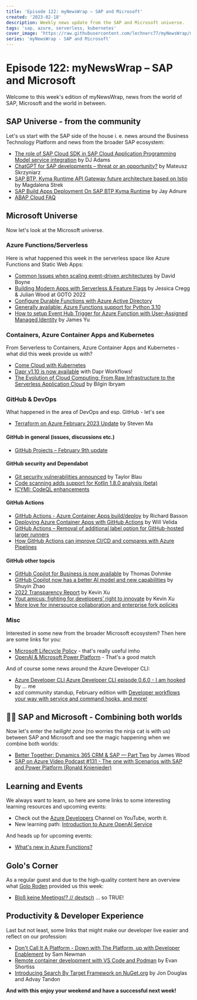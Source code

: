 ```yaml
---
title: 'Episode 122: myNewsWrap – SAP and Microsoft'
created: '2023-02-18'
description: Weekly news update from the SAP and Microsoft universe.
tags: 'sap, azure, serverless, kubernetes'
cover_image: 'https://raw.githubusercontent.com/lechnerc77/myNewsWrap/main/episodes/cover-images/episode122small.png'
series: 'myNewsWrap - SAP and Microsoft'
---
```


# Episode 122: myNewsWrap – SAP and Microsoft

Welcome to this week's edition of myNewsWrap, news from the world of SAP, Microsoft and the world in between.

## SAP Universe - from the community

Let's us start with the SAP side of the house i. e. news around the Business Technology Platform and news from the broader SAP ecosystem:

* [The role of SAP Cloud SDK in SAP Cloud Application Programming Model service integration](https://www.youtube.com/live/ulTfUkAJ8gA?feature=share) by DJ Adams
* [ChatGPT for SAP developments – threat or an opportunity?](https://blogs.sap.com/2023/02/15/chatgpt-for-sap-developments-threat-or-an-opportunity/) by Mateusz Skrzyniarz
* [SAP BTP, Kyma Runtime API Gateway future architecture based on Istio](https://blogs.sap.com/2023/02/10/sap-btp-kyma-runtime-api-gateway-future-architecture-based-on-istio/) by Magdalena Strek
* [SAP Build Apps Deployment On SAP BTP Kyma Runtime](https://blogs.sap.com/2023/01/17/sap-build-apps-deployment-on-sap-btp-kyma-runtime/) by Jay Adnure
* [ABAP Cloud FAQ](https://community.sap.com/topics/abap/abap-cloud-faq)

## Microsoft Universe

Now let's look at the Microsoft universe.

### Azure Functions/Serverless

Here is what happened this week in the serverless space like Azure Functions and Static Web Apps:

* [Common Issues when scaling event-driven architectures](https://serverlessland.com/event-driven-architecture/visuals/common-issued-with-eda) by David Boyne
* [Building Modern Apps with Serverless & Feature Flags](https://youtu.be/W3JxlGxwREQ) by Jessica Cregg & Julian Wood at GOTO 2022
* [Configure Durable Functions with Azure Active Directory](https://learn.microsoft.com/azure/azure-functions/durable/durable-functions-configure-durable-functions-with-credentials)
* [Generally available: Azure Functions support for Python 3.10](https://azure.microsoft.com/updates/generally-available-azure-functions-support-for-python-310/)
* [How to setup Event Hub Trigger for Azure Function with User-Assigned Managed Identity](https://techcommunity.microsoft.com/t5/apps-on-azure-blog/how-to-setup-event-hub-trigger-for-azure-function-with-user/ba-p/3740599) by James Yu

### Containers, Azure Container Apps and Kubernetes

From Serverless to Containers, Azure Container Apps and Kubernetes - what did this week provide us with?

* [Come Cloud with Kubernetes](https://www.youtube.com/live/1ErRU4aWnfw?feature=share)
* [Dapr v1.10 is now available](https://blog.dapr.io/posts/2023/02/16/dapr-v1.10-is-now-available/) with Dapr Workflows!
* [The Evolution of Cloud Computing: From Raw Infrastructure to the Serverless Application Cloud](https://www.diagrid.io/blog/evolution-of-cloud-computing) by Bilgin Ibryam

### GitHub & DevOps

What happened in the area of DevOps and esp. GitHub - let's see

* [Terraform on Azure February 2023 Update](https://techcommunity.microsoft.com/t5/azure-tools-blog/terraform-on-azure-february-2023-update/ba-p/3744779) by Steven Ma

#### GitHub in general (issues, discussions etc.)

* [GitHub Projects – February 9th update](https://github.blog/changelog/2023-02-09-github-projects-feburary-9th-update/)

#### GitHub security and Dependabot

* [Git security vulnerabilities announced](https://github.blog/2023-02-14-git-security-vulnerabilities-announced-3/) by Taylor Blau
* [Code scanning adds support for Kotlin 1.8.0 analysis (beta)](https://github.blog/changelog/2023-02-15-code-scanning-adds-support-for-kotlin-1-8-0-analysis-beta/)
* [ICYMI: CodeQL enhancements](https://github.blog/2023-02-16-icymi-codeql-enhancements/)

#### GitHub Actions

* [GitHub Actions - Azure Container Apps build/deploy](https://dev.to/bassonrichard/github-actions-azure-container-apps-builddeploy-2gh8) by Richard Basson
* [Deploying Azure Container Apps with GitHub Actions](https://www.youtube.com/live/vNUDy2CajOw?feature=share) by Will Velida
* [GitHub Actions – Removal of additional label option for GitHub-hosted larger runners](https://github.blog/changelog/2023-02-15-github-actions-removal-of-additional-label-option-for-github-hosted-larger-runners/)
* [How GitHub Actions can improve CI/CD and compares with Azure Pipelines](https://dev.to/pwd9000/how-github-actions-can-improve-cicd-and-compares-with-azure-pipelines-3bh)

#### GitHub other topcis

* [GitHub Copilot for Business is now available](https://github.blog/2023-02-14-github-copilot-for-business-is-now-available/) by Thomas Dohmke
* [GitHub Copilot now has a better AI model and new capabilities](https://github.blog/2023-02-14-github-copilot-now-has-a-better-ai-model-and-new-capabilities/) by Shuyin Zhao
* [2022 Transparency Report](https://github.blog/2023-02-15-2022-transparency-report/) by Kevin Xu
* [Yout amicus: fighting for developers’ right to innovate](https://github.blog/2023-02-13-yout-amicus-fighting-for-developers-right-to-innovate/) by Kevin Xu
* [More love for innersource collaboration and enterprise fork policies](https://github.blog/changelog/2023-02-16-more-love-for-innersource-collaboration-and-enterprise-fork-policies/)

### Misc

Interested in some new from the broader Microsoft ecosystem? Then here are some links for you:

* [Microsoft Lifecycle Policy](https://learn.microsoft.com/lifecycle/) - that's really useful imho
* [OpenAI & Microsoft Power Platform](https://microsoft.github.io/Low-Code/blog/2023-day15/) - That's a good match

And of course some news around the Azure Developer CLI:

* [Azure Developer CLI Azure Developer CLI episode 0.6.0 - I am hooked](https://dev.to/lechnerc77/azure-developer-cli-azure-developer-cli-episode-060-i-am-hooked-4on0) by ... me
* azd community standup, February edition with [Developer workflows your way with service and command hooks, and more!](https://www.youtube.com/live/eN7P9DO0cHo?feature=share)

## 🐱‍👤 SAP and Microsoft - Combining both worlds

Now let's enter the _twilight zone_ (no worries the ninja cat is with us) between SAP and Microsoft and see the magic happening when we combine both worlds:

* [Better Together: Dynamics 365 CRM & SAP — Part Two](https://switchedon.bowdark.com/better-together-dynamics-365-crm-sap-part-two-f9b807835713) by James Wood
* [SAP on Azure Video Podcast #131 - The one with Scenarios with SAP and Power Platform (Ronald Knienieder)](https://youtu.be/EAlVkf3FK-4)

## Learning and Events

We always want to learn, so here are some links to some interesting learning resources and upcoming events:

* Check out the [Azure Developers](https://www.youtube.com/@AzureDevelopers) Channel on YouTube, worth it.
* New learning path: [Introduction to Azure OpenAI Service](https://learn.microsoft.com/training/modules/explore-azure-openai/)

And heads up for upcoming events:

* [What's new in Azure Functions?](https://www.youtube.com/live/67aySC_g-qk?feature=share)

## Golo's Corner

As a regular guest and due to the high-quality content here an overview what [Golo Roden](https://twitter.com/goloroden) provided us this week:

* [Bloß keine Meetings!? // deutsch](https://youtu.be/i9YOsTPLpyo) ... so TRUE!

## Productivity & Developer Experience

Last but not least, some links that might make our developer live easier and reflect on our profession:

* [Don't Call It A Platform - Down with The Platform, up with Developer Enablement](https://samnewman.io/blog/2023/02/08/dont-call-it-a-platform/) by Sam Newman
* [Remote container development with VS Code and Podman](https://developers.redhat.com/articles/2023/02/14/remote-container-development-vs-code-and-podman) by Evan Shortiss
* [Introducing Search By Target Framework on NuGet.org](https://devblogs.microsoft.com/nuget/introducing-search-by-target-framework-on-nuget-org/) by Jon Douglas and Advay Tandon

**And with this enjoy your weekend and have a successful next week!**
